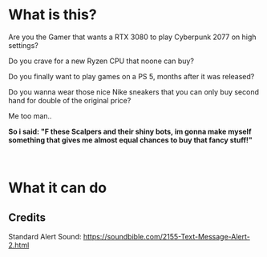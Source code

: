 # What is this?

Are you the Gamer that wants a RTX 3080 to play Cyberpunk 2077 on high settings?

Do you crave for a new Ryzen CPU that noone can buy?

Do you finally want to play games on a PS 5, months after it was released?

Do you wanna wear those nice Nike sneakers that you can only buy second hand for double of the original price?

Me too man..


**So i said: "F these Scalpers and their shiny bots, im gonna make myself something that gives me almost equal chances to buy that fancy stuff!"**

<br>

# What it can do



## Credits

Standard Alert Sound: https://soundbible.com/2155-Text-Message-Alert-2.html